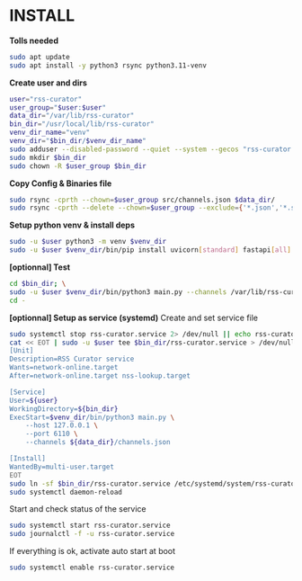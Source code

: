 INSTALL
=======

**Tolls needed**
```bash
sudo apt update
sudo apt install -y python3 rsync python3.11-venv
```

**Create user and dirs**
```bash
user="rss-curator"
user_group="$user:$user"
data_dir="/var/lib/rss-curator"
bin_dir="/usr/local/lib/rss-curator"
venv_dir_name="venv"
venv_dir="$bin_dir/$venv_dir_name"
sudo adduser --disabled-password --quiet --system --gecos "rss-curator user" --home $data_dir --group $user
sudo mkdir $bin_dir
sudo chown -R $user_group $bin_dir
```

**Copy Config & Binaries file**
```bash
sudo rsync -cprth --chown=$user_group src/channels.json $data_dir/
sudo rsync -cprth --delete --chown=$user_group --exclude={'*.json','*.service',${venv_dir_name}} src/ $bin_dir/
```

**Setup python venv & install deps**
```bash
sudo -u $user python3 -m venv $venv_dir
sudo -u $user $venv_dir/bin/pip install uvicorn[standard] fastapi[all] lxml requests
```

**[optionnal] Test**
```bash
cd $bin_dir; \
sudo -u $user $venv_dir/bin/python3 main.py --channels /var/lib/rss-curator/channels.json; \
cd -
```

**[optionnal] Setup as service (systemd)**
Create and set service file
```bash
sudo systemctl stop rss-curator.service 2> /dev/null || echo rss-curator.service not yet installed
cat << EOT | sudo -u $user tee $bin_dir/rss-curator.service > /dev/null
[Unit]
Description=RSS Curator service
Wants=network-online.target
After=network-online.target nss-lookup.target

[Service]
User=${user}
WorkingDirectory=${bin_dir}
ExecStart=$venv_dir/bin/python3 main.py \
    --host 127.0.0.1 \
    --port 6110 \
    --channels ${data_dir}/channels.json

[Install]
WantedBy=multi-user.target
EOT
sudo ln -sf $bin_dir/rss-curator.service /etc/systemd/system/rss-curator.service
sudo systemctl daemon-reload
```

Start and check status of the service
```bash
sudo systemctl start rss-curator.service
sudo journalctl -f -u rss-curator.service
```

If everything is ok, activate auto start at boot
```bash
sudo systemctl enable rss-curator.service
```